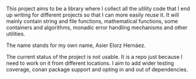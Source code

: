 This project aims to be a library where I collect all the utility code that I end up writing for different projects so that I can more easily reuse it. It will mainly contain string and file functions, mathematical functions, some containers and algorithms, monadic error handling mechanisms and other utilities.

The name stands for my own name, Asier Elorz Hernáez.

The current status of the project is not usable. It is a repo just because I need to work on it from different locations. I aim to add wider testing coverage, conan package support and opting in and out of dependencies.